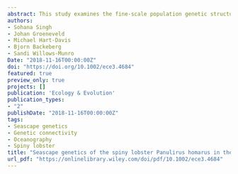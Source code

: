 ```yaml
---
abstract: This study examines the fine‐scale population genetic structure and phylogeography of the spiny lobster *Panulirus homarus* in the Western Indian Ocean. A seascape genetics approach was used to relate the observed genetic structure based on 21 microsatellite loci to ocean circulation patterns, and to determine the influence of latitude, sea surface temperature (SST), and ocean turbidity (KD490) on population‐level processes. At a geospatial level, the genetic clusters recovered corresponded to three putative subspecies, *P. h. rubellus* from the SW Indian Ocean, *P. h. megasculptus* from the NW Indian Ocean, and *P. h. homarus* from the tropical region in‐between. Virtual passive Lagrangian particles advected using satellite‐derived ocean surface currents were used to simulate larval dispersal. In the SW Indian Ocean, the dispersion of particles tracked over a 4‐month period provided insight into a steep genetic gradient observed at the Delagoa Bight, which separates *P. h. rubellus* and *P. h. homarus*. South of the contact zone, particles were advected southwestwards by prevailing boundary currents or were retained in nearshore eddies close to release locations. Some particles released in southeast Madagascar dispersed across the Mozambique Channel and reached the African shelf. Dispersal was characterized by high seasonal and inter‐annual variability, and a large proportion of particles were dispersed far offshore and presumably lost. In the NW Indian Ocean, particles were retained within the Arabian Sea. Larval retention and self‐recruitment in the Arabian Sea could explain the recent genetic divergence between *P. h. megasculptus* and *P. h. homarus*. Geographic distance and minimum SST were significantly associated with genetic differentiation in multivariate analysis, suggesting that larval tolerance to SST plays a role in shaping the population structure of *P. homarus*.
authors:
- Sohana Singh
- Johan Groeneveld
- Michael Hart-Davis
- Bjorn Backeberg
- Sandi Willows-Munro
Date: "2018-11-16T00:00:00Z"
doi: "https://doi.org/10.1002/ece3.4684"
featured: true
preview_only: true
projects: []
publication: 'Ecology & Evolution'
publication_types:
- "2"
publishDate: "2018-11-16T00:00:00Z"
tags:
- Seascape genetics
- Genetic connectivity
- Oceanography
- Spiny lobster
title: "Seascape genetics of the spiny lobster Panulirus homarus in the Western Indian Ocean: Understanding how oceanographic features shape the genetic structure of species with high larval dispersal potential"
url_pdf: "https://onlinelibrary.wiley.com/doi/pdf/10.1002/ece3.4684"
---
```

